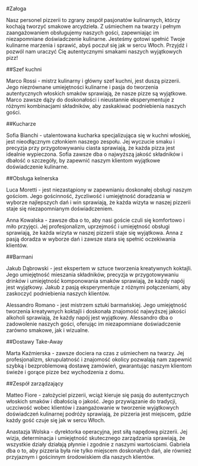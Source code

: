 #Załoga

Nasz personel pizzerii to zgrany zespół pasjonatów kulinarnych, którzy kochają tworzyć smakowe arcydzieła. Z uśmiechem na twarzy i pełnym zaangażowaniem obsługujemy naszych gości, zapewniając im niezapomniane doświadczenie kulinarne. Jesteśmy gotowi spełnić Twoje kulinarne marzenia i sprawić, abyś poczuł się jak w sercu Włoch. Przyjdź i pozwól nam uraczyć Cię autentycznymi smakami naszych wyjątkowych pizz!

##Szef kuchni

Marco Rossi - mistrz kulinarny i główny szef kuchni, jest duszą pizzerii. Jego niezrównane umiejętności kulinarne i pasja do tworzenia autentycznych włoskich smaków sprawiają, że nasze pizze są wyjątkowe. Marco zawsze dąży do doskonałości i nieustannie eksperymentuje z różnymi kombinacjami składników, aby zaskakiwać podniebienia naszych gości.

##Kucharze

Sofia Bianchi - utalentowana kucharka specjalizująca się w kuchni włoskiej, jest nieodłącznym członkiem naszego zespołu. Jej wyczucie smaku i precyzja przy przygotowywaniu ciasta sprawiają, że każda pizza jest idealnie wypieczona. Sofia zawsze dba o najwyższą jakość składników i dbałość o szczegóły, by zapewnić naszym klientom wyjątkowe doświadczenie kulinarne.

##Obsługa kelnerska

Luca Moretti - jest niezastąpiony w zapewnianiu doskonałej obsługi naszym gościom. Jego gościnność, życzliwość i umiejętność doradzania w wyborze najlepszych dań i win sprawiają, że każda wizyta w naszej pizzerii staje się niezapomnianym doświadczeniem.

Anna Kowalska - zawsze dba o to, aby nasi goście czuli się komfortowo i miło przyjęci. Jej profesjonalizm, uprzejmość i umiejętność obsługi sprawiają, że każda wizyta w naszej pizzerii staje się wyjątkowa. Anna z pasją doradza w wyborze dań i zawsze stara się spełnić oczekiwania klientów.

##Barmani

Jakub Dąbrowski - jest ekspertem w sztuce tworzenia kreatywnych koktajli. Jego umiejętność mieszania składników, precyzja w przygotowywaniu drinków i umiejętność komponowania smaków sprawiają, że każdy napój jest wyjątkowy. Jakub z pasją eksperymentuje z różnymi połączeniami, aby zaskoczyć podniebienia naszych klientów.

Alessandro Romano - jest mistrzem sztuki barmańskiej. Jego umiejętność tworzenia kreatywnych koktajli i doskonała znajomość najwyższej jakości alkoholi sprawiają, że każdy napój jest wyjątkowy. Alessandro dba o zadowolenie naszych gości, oferując im niezapomniane doświadczenie zarówno smakowe, jak i wizualne.

##Dostawy Take-Away

Marta Kaźmierska - zawsze dociera na czas z uśmiechem na twarzy. Jej profesjonalizm, skrupulatność i znajomość okolicy pozwalają nam zapewnić szybką i bezproblemową dostawę zamówień, gwarantując naszym klientom świeże i gorące pizze bez wychodzenia z domu.

##Zespół zarządzający

Matteo Fiore - założyciel pizzerii, wciąż kieruje się pasją do autentycznych włoskich smaków i dbałością o jakość. Jego przywiązanie do tradycji, uczciwość wobec klientów i zaangażowanie w tworzenie wyjątkowych doświadczeń kulinarnej podróży sprawiają, że pizzeria jest miejscem, gdzie każdy gość czuje się jak w sercu Włoch.

Anastazja Wolska - dyrektorka operacyjna, jest siłą napędową pizzerii. Jej wizja, determinacja i umiejętność skutecznego zarządzania sprawiają, że wszystkie działy działają płynnie i zgodnie z naszymi wartościami. Gabriela dba o to, aby pizzeria była nie tylko miejscem doskonałych dań, ale również przyjaznym i gościnnym środowiskiem dla naszych klientów.
